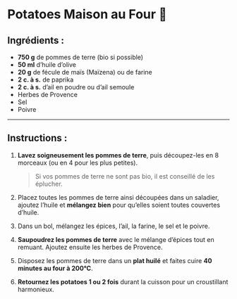# Potatoes Maison au Four 🥔

## Ingrédients :
- **750 g** de pommes de terre (bio si possible)  
- **50 ml** d’huile d’olive  
- **20 g** de fécule de maïs (Maïzena) ou de farine  
- **2 c. à s.** de paprika  
- **2 c. à s.** d’ail en poudre ou d’ail semoule  
- Herbes de Provence  
- Sel  
- Poivre  

---

## Instructions :

1. **Lavez soigneusement les pommes de terre**, puis découpez-les en 8 morceaux (ou en 4 pour les plus petites).  
   > Si vos pommes de terre ne sont pas bio, il est conseillé de les éplucher.  

2. Placez toutes les pommes de terre ainsi découpées dans un saladier, ajoutez l’huile et **mélangez bien** pour qu’elles soient toutes couvertes d’huile.

3. Dans un bol, mélangez les épices, l’ail, la farine, le sel et le poivre.  

4. **Saupoudrez les pommes de terre** avec le mélange d’épices tout en remuant. Ajoutez ensuite les herbes de Provence.  

5. Disposez les pommes de terre dans un **plat huilé** et faites cuire **40 minutes au four à 200°C**.

6. **Retournez les potatoes 1 ou 2 fois** durant la cuisson pour un croustillant harmonieux.

